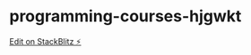 # programming-courses-hjgwkt

[Edit on StackBlitz ⚡️](https://stackblitz.com/edit/programming-courses-hjgwkt)